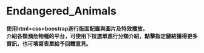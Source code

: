 # Endangered_Animals
**使用html+css+boostrap進行版面配置與圖片及特效播放。**  
**介紹各類瀕危物種的平台，可使用下拉選單進行分類介紹，點擊指定鏈結獲得更多資訊，也可填寫表單給予回饋意見。**
